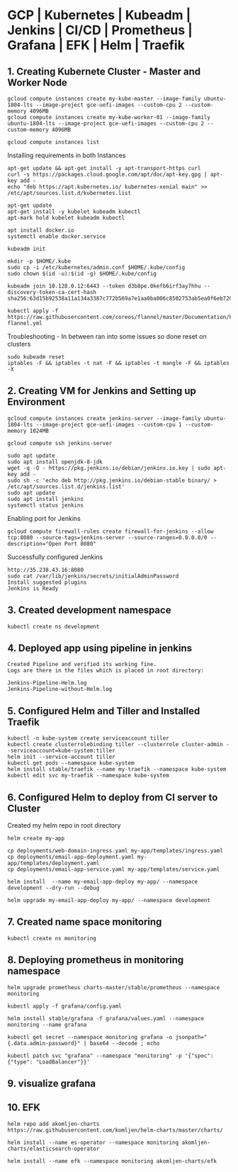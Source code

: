 # GCP | Kubernetes | Kubeadm | Jenkins | CI/CD | Prometheus | Grafana | EFK | Helm | Traefik

## 1. Creating Kubernete Cluster - Master and Worker Node
```
gcloud compute instances create my-kube-master --image-family ubuntu-1804-lts --image-project gce-uefi-images --custom-cpu 2 --custom-memory 4096MB
gcloud compute instances create my-kube-worker-01 --image-family ubuntu-1804-lts --image-project gce-uefi-images --custom-cpu 2 --custom-memory 4096MB

gcloud compute instances list
```
Installing requirements in both Instances
```
apt-get update && apt-get install -y apt-transport-https curl 
curl -s https://packages.cloud.google.com/apt/doc/apt-key.gpg | apt-key add -
echo "deb https://apt.kubernetes.io/ kubernetes-xenial main" >> /etc/apt/sources.list.d/kubernetes.list

apt-get update
apt-get install -y kubelet kubeadm kubectl
apt-mark hold kubelet kubeadm kubectl

apt install docker.io
systemctl enable docker.service

kubeadm init

mkdir -p $HOME/.kube
sudo cp -i /etc/kubernetes/admin.conf $HOME/.kube/config
sudo chown $(id -u):$(id -g) $HOME/.kube/config

kubeadm join 10.128.0.12:6443 --token d3b8pe.0kefb6irf3ay7hhu --discovery-token-ca-cert-hash sha256:63d15b92538a11a134a3387c772b569a7e1aa0ba006c8502753ab5ea0f6eb720

kubectl apply -f https://raw.githubusercontent.com/coreos/flannel/master/Documentation/kube-flannel.yml
```

Troubleshooting - In between ran into some issues so done reset on clusters
```
sudo kubeadm reset
iptables -F && iptables -t nat -F && iptables -t mangle -F && iptables -X
```

## 2. Creating VM for Jenkins and Setting up Environment
```
gcloud compute instances create jenkins-server --image-family ubuntu-1804-lts --image-project gce-uefi-images --custom-cpu 1 --custom-memory 1024MB

gcloud compute ssh jenkins-server

sudo apt update
sudo apt install openjdk-8-jdk
wget -q -O - https://pkg.jenkins.io/debian/jenkins.io.key | sudo apt-key add -
sudo sh -c 'echo deb http://pkg.jenkins.io/debian-stable binary/ > /etc/apt/sources.list.d/jenkins.list'
sudo apt update
sudo apt install jenkins
systemctl status jenkins
```

Enabling port for Jenkins
```
gcloud compute firewall-rules create firewall-for-jenkins --allow tcp:8080 --source-tags=jenkins-server --source-ranges=0.0.0.0/0 --description="Open Port 8080"
````
Successfully configured Jenkins
```
http://35.238.43.16:8080
sudo cat /var/lib/jenkins/secrets/initialAdminPassword
Install suggested plugins
Jenkins is Ready
```

## 3. Created development namespace
```
kubectl create ns development
```

## 4. Deployed app using pipeline in jenkins
```
Created Pipeline and verified its working fine.
Logs are there in the files which is placed in root directory:

Jenkins-Pipeline-Helm.log
Jenkins-Pipeline-without-Helm.log
```

## 5. Configured Helm and Tiller and Installed Traefik 
```
kubectl -n kube-system create serviceaccount tiller
kubectl create clusterrolebinding tiller --clusterrole cluster-admin --serviceaccount=kube-system:tiller
helm init --service-account tiller
kubectl get pods --namespace kube-system
helm install stable/traefik --name my-traefik --namespace kube-system
kubectl edit svc my-traefik --namespace kube-system
```

## 6. Configured Helm to deploy from CI server to Cluster
Created my helm repo in root directory
```
helm create my-app

cp deployments/web-domain-ingress.yaml my-app/templates/ingress.yaml
cp deployments/email-app-deployment.yaml my-app/templates/deployment.yaml
cp deployments/email-app-service.yaml my-app/templates/service.yaml

helm install  --name my-email-app-deploy my-app/ --namespace development --dry-run --debug

helm upgrade my-email-app-deploy my-app/ --namespace development
```

## 7. Created name space monitoring
```
kubectl create ns monitoring
```

## 8. Deploying prometheus in monitoring namespace
```
helm upgrade prometheus charts-master/stable/prometheus --namespace monitoring

kubectl apply -f grafana/config.yaml

helm install stable/grafana -f grafana/values.yaml --namespace monitoring --name grafana

kubectl get secret --namespace monitoring grafana -o jsonpath="{.data.admin-password}" | base64 --decode ; echo

kubectl patch svc "grafana" --namespace "monitoring" -p '{"spec": {"type": "LoadBalancer"}}'
```
 
## 9. visualize grafana


## 10. EFK
```
helm repo add akomljen-charts https://raw.githubusercontent.com/komljen/helm-charts/master/charts/

helm install --name es-operator --namespace monitoring akomljen-charts/elasticsearch-operator
  
helm install --name efk --namespace monitoring akomljen-charts/efk
```


